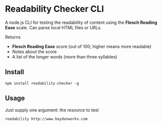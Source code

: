 # Readability Checker CLI

A node.js CLI for testing the readability of content using the **Flesch Reading Ease** scale. Can parse local HTML files or URLs.

Returns

* **Flesch Reading Ease** score (out of 100; higher means more readable)
* Notes about the score
* A list of the longer words (more than three syllables)

## Install

```
npm install readability-checker -g
```

## Usage

Just supply one argument: the resource to test

```
readability http://www.heydonworks.com
```
